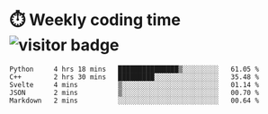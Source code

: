 
# :stopwatch: Weekly coding time  ![visitor badge](https://visitor-badge.glitch.me/badge?page_id=cozgerest) 
<!--START_SECTION:waka-->
```text
Python     4 hrs 18 mins   ███████████████▒░░░░░░░░░   61.05 % 
C++        2 hrs 30 mins   █████████░░░░░░░░░░░░░░░░   35.48 % 
Svelte     4 mins          ▒░░░░░░░░░░░░░░░░░░░░░░░░   01.14 % 
JSON       2 mins          ▒░░░░░░░░░░░░░░░░░░░░░░░░   00.70 % 
Markdown   2 mins          ░░░░░░░░░░░░░░░░░░░░░░░░░   00.64 % 
```
<!--END_SECTION:waka-->


<!-- <p> <img src="https://github-readme-stats.vercel.app/api?username=cozgerest&show_icons=true&hide_border=false" />  </p> -->

